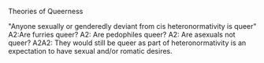 Theories of Queerness


"Anyone sexually or genderedly deviant from cis heteronormativity is queer"
	A2:Are furries queer?
	A2: Are pedophiles queer?
	A2: Are asexuals not queer?
		A2A2: They would still be queer as part of heteronormativity is an expectation to have sexual and/or romatic desires. 

